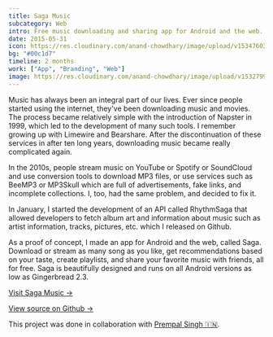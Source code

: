 ```yaml
---
title: Saga Music
subcategory: Web
intro: Free music downloading and sharing app for Android and the web. Over 100,000 downloads. Shut down in 2016.
date: 2015-05-31
icon: https://res.cloudinary.com/anand-chowdhary/image/upload/v1534760356/projects/saga-music/icon.png
bg: "#00c1d7"
timeline: 2 months
work: ["App", "Branding", "Web"]
image: https://res.cloudinary.com/anand-chowdhary/image/upload/v1532799285/portfolio/saga-music_2x.png
---
```


Music has always been an integral part of our lives. Ever since people started using the internet, they've been downloading music and movies. The process became relatively simple with the introduction of Napster in 1999, which led to the development of many such tools. I remember growing up with Limewire and Bearshare. After the discontinuation of these services in after ten long years, downloading music became really complicated again.

In the 2010s, people stream music on YouTube or Spotify or SoundCloud and use conversion tools to download MP3 files, or use services such as BeeMP3 or MP3Skull which are full of advertisements, fake links, and incomplete collections. I, too, had the same problem, and decided to fix it.

In January, I started the development of an API called RhythmSaga that allowed developers to fetch album art and information about music such as artist information, tracks, pictures, etc. which I released on Github.

As a proof of concept, I made an app for Android and the web, called Saga. Download or stream as many song as you like, get recommendations based on your taste, create playlists, and share your favorite music with friends, all for free. Saga is beautifully designed and runs on all Android versions as low as Gingerbread 2.3.

[Visit Saga Music &rarr;](https://anandchowdhary.github.io/saga-music)

[View source on Github &rarr;](https://github.com/AnandChowdhary/saga-android)

<div class="two-images">
	<div><img alt="" src="https://res.cloudinary.com/anand-chowdhary/image/upload/v1534760356/projects/saga-music/2.jpg"></div>
	<div><img alt="" src="https://res.cloudinary.com/anand-chowdhary/image/upload/v1534760356/projects/saga-music/1.jpg"></div>
</div>
<div class="two-images">
	<div><img alt="" src="https://res.cloudinary.com/anand-chowdhary/image/upload/v1534760356/projects/saga-music/4.jpg"></div>
	<div><img alt="" src="https://res.cloudinary.com/anand-chowdhary/image/upload/v1534760356/projects/saga-music/3.jpg"></div>
</div>
<div class="two-images">
	<div><img alt="" src="https://res.cloudinary.com/anand-chowdhary/image/upload/v1534760356/projects/saga-music/5.jpg"></div>
	<div><img alt="" src="https://res.cloudinary.com/anand-chowdhary/image/upload/v1534760356/projects/saga-music/6.jpg"></div>
</div>
<div class="three-images">
	<div><img alt="" src="https://res.cloudinary.com/anand-chowdhary/image/upload/v1534760356/projects/saga-music/7.jpg"></div>
	<div><img alt="" src="https://res.cloudinary.com/anand-chowdhary/image/upload/v1534760356/projects/saga-music/8.png"></div>
	<div><img alt="" src="https://res.cloudinary.com/anand-chowdhary/image/upload/v1534760356/projects/saga-music/9.png"></div>
</div>

<footer>This project was done in collaboration with <a href="https://github.com/prempalsingh">Prempal Singh 🇮🇳</a>.</footer>